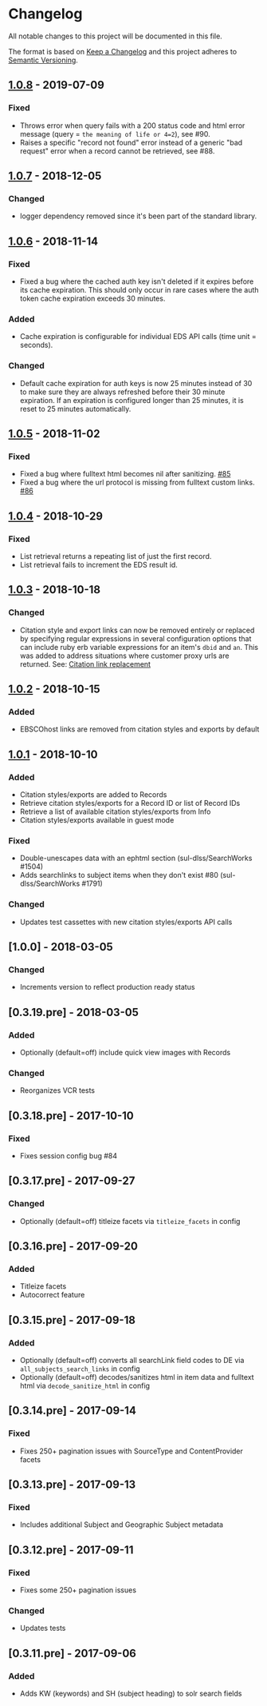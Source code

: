 # Changelog
All notable changes to this project will be documented in this file.

The format is based on [Keep a Changelog](http://keepachangelog.com/en/1.0.0/)
and this project adheres to [Semantic Versioning](http://semver.org/spec/v2.0.0.html). 

## [1.0.8] - 2019-07-09
### Fixed
- Throws error when query fails with a 200 status code and html error message (query = `the meaning of life or 4=2`), see #90.
- Raises a specific "record not found" error instead of a generic "bad request" error when a record cannot be retrieved, see #88.

## [1.0.7] - 2018-12-05
### Changed
- logger dependency removed since it's been part of the standard library.

## [1.0.6] - 2018-11-14
### Fixed
- Fixed a bug where the cached auth key isn't deleted if it expires before its cache expiration. This should only occur in rare cases where the auth token cache expiration exceeds 30 minutes.
### Added
- Cache expiration is configurable for individual EDS API calls (time unit = seconds).
### Changed
- Default cache expiration for auth keys is now 25 minutes instead of 30 to make sure they are always refreshed before their 30 minute expiration. If an expiration is configured longer than 25 minutes, it is reset to 25 minutes automatically.

## [1.0.5] - 2018-11-02
### Fixed
- Fixed a bug where fulltext html becomes nil after sanitizing. [#85](https://github.com/ebsco/edsapi-ruby/issues/85) 
- Fixed a bug where the url protocol is missing from fulltext custom links. [#86](https://github.com/ebsco/edsapi-ruby/issues/86)

## [1.0.4] - 2018-10-29
### Fixed
- List retrieval returns a repeating list of just the first record. 
- List retrieval fails to increment the EDS result id.

## [1.0.3] - 2018-10-18
### Changed
- Citation style and export links can now be removed entirely or replaced by specifying regular expressions in several configuration options that can include ruby erb variable expressions for an item's `dbid` and `an`. This was added to address situations where customer proxy urls are returned. See: [Citation link replacement](https://github.com/ebsco/edsapi-ruby/wiki/Citation-link-replacement)

## [1.0.2] - 2018-10-15
### Added
- EBSCOhost links are removed from citation styles and exports by default

## [1.0.1] - 2018-10-10
### Added
- Citation styles/exports are added to Records
- Retrieve citation styles/exports for a Record ID or list of Record IDs
- Retrieve a list of available citation styles/exports from Info
- Citation styles/exports available in guest mode
### Fixed
- Double-unescapes data with an ephtml section (sul-dlss/SearchWorks #1504)
- Adds searchlinks to subject items when they don't exist #80 (sul-dlss/SearchWorks #1791)
### Changed
- Updates test cassettes with new citation styles/exports API calls

## [1.0.0] - 2018-03-05
### Changed
- Increments version to reflect production ready status

## [0.3.19.pre] - 2018-03-05
### Added
- Optionally (default=off) include quick view images with Records
### Changed
- Reorganizes VCR tests

## [0.3.18.pre] - 2017-10-10
### Fixed
- Fixes session config bug #84

## [0.3.17.pre] - 2017-09-27
### Changed
- Optionally (default=off) titleize facets via `titleize_facets` in config

## [0.3.16.pre] - 2017-09-20
### Added
- Titleize facets
- Autocorrect feature

## [0.3.15.pre] - 2017-09-18
### Added
- Optionally (default=off) converts all searchLink field codes to DE via `all_subjects_search_links` in config
- Optionally (default=off) decodes/sanitizes html in item data and fulltext html via `decode_sanitize_html` in config

## [0.3.14.pre] - 2017-09-14
### Fixed
- Fixes 250+ pagination issues with SourceType and ContentProvider facets

## [0.3.13.pre] - 2017-09-13
### Fixed
- Includes additional Subject and Geographic Subject metadata

## [0.3.12.pre] - 2017-09-11
### Fixed
- Fixes some 250+ pagination issues
### Changed
- Updates tests

## [0.3.11.pre] - 2017-09-06
### Added
- Adds KW (keywords) and SH (subject heading) to solr search fields

[1.0.8]: https://github.com/ebsco/edsapi-ruby/compare/1.0.7...1.0.8
[1.0.7]: https://github.com/ebsco/edsapi-ruby/compare/1.0.6...1.0.7
[1.0.6]: https://github.com/ebsco/edsapi-ruby/compare/1.0.5...1.0.6
[1.0.5]: https://github.com/ebsco/edsapi-ruby/compare/1.0.4...1.0.5
[1.0.4]: https://github.com/ebsco/edsapi-ruby/compare/1.0.3...1.0.4
[1.0.3]: https://github.com/ebsco/edsapi-ruby/compare/1.0.2...1.0.3
[1.0.2]: https://github.com/ebsco/edsapi-ruby/compare/1.0.1...1.0.2
[1.0.1]: https://github.com/ebsco/edsapi-ruby/compare/1.0.0...1.0.1
